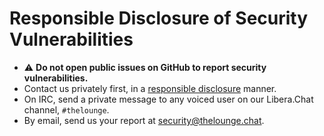 # Responsible Disclosure of Security Vulnerabilities

- ⚠️ **Do not open public issues on GitHub to report security vulnerabilities.**
- Contact us privately first, in a
  [responsible disclosure](https://en.wikipedia.org/wiki/Responsible_disclosure)
  manner.
- On IRC, send a private message to any voiced user on our Libera.Chat channel,
  `#thelounge`.
- By email, send us your report at <security@thelounge.chat>.
